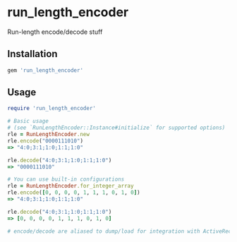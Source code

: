 # run_length_encoder

Run-length encode/decode stuff

## Installation

```rb
gem 'run_length_encoder'
```

## Usage

```rb
require 'run_length_encoder'

# Basic usage
# (see `RunLengthEncoder::Instance#initialize` for supported options)
rle = RunLengthEncoder.new
rle.encode("0000111010")
=> "4:0;3:1;1:0;1:1;1:0"

rle.decode("4:0;3:1;1:0;1:1;1:0")
=> "0000111010"

# You can use built-in configurations
rle = RunLengthEncoder.for_integer_array
rle.encode([0, 0, 0, 0, 1, 1, 1, 0, 1, 0])
=> "4:0;3:1;1:0;1:1;1:0"

rle.decode("4:0;3:1;1:0;1:1;1:0")
=> [0, 0, 0, 0, 1, 1, 1, 0, 1, 0]

# encode/decode are aliased to dump/load for integration with ActiveRecord::Serialization
```

